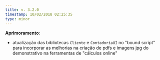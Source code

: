 ```yaml
---
title: v. 3.2.0
timestamp: 10/02/2018 02:25:35
type: minor
---
```


**Aprimoramento**:
+ atualização das bibliotecas `Cliente` e `ContadoriaUI` no "bound script" para incorporar as melhorias na criação de pdfs e imagens jpg do demonstrativo na ferramentas de "cálculos online" 